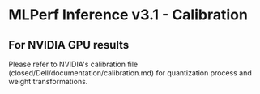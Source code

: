 # MLPerf Inference v3.1 - Calibration


## For NVIDIA GPU results

Please refer to NVIDIA's calibration file (closed/Dell/documentation/calibration.md) for quantization process and weight transformations.
